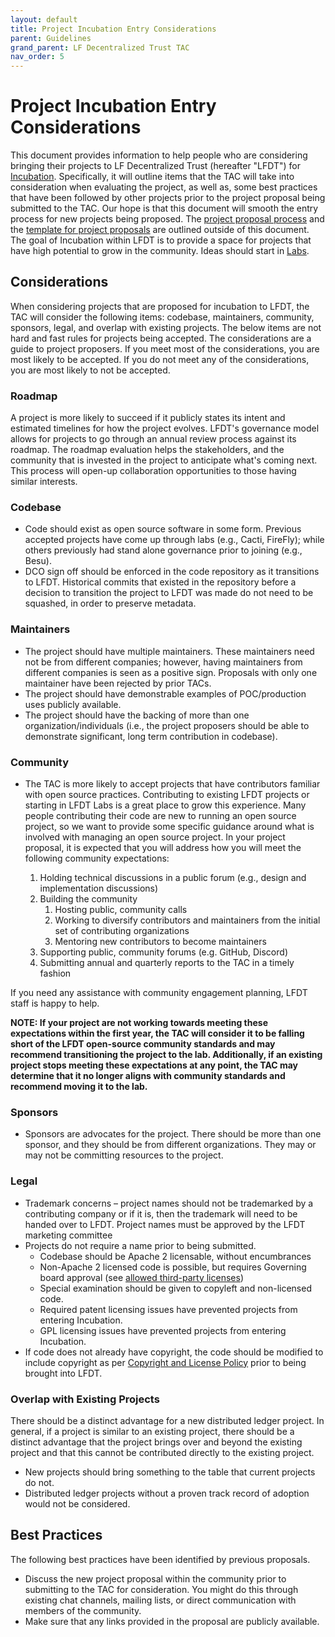 ```yaml
---
layout: default
title: Project Incubation Entry Considerations
parent: Guidelines
grand_parent: LF Decentralized Trust TAC
nav_order: 5
---
```

[//]: # (SPDX-License-Identifier: CC-BY-4.0)

# Project Incubation Entry Considerations
This document provides information to help people who are considering bringing their projects to LF Decentralized Trust (hereafter "LFDT") for [Incubation](../governing-documents/project-lifecycle.md#incubation). Specifically, it will outline items that the TAC will take into consideration when evaluating the project, as well as, some best practices that have been followed by other projects prior to the project proposal being submitted to the TAC. Our hope is that this document will smooth the entry process for new projects being proposed. The [project proposal process](../governing-documents/project-lifecycle.md#proposal) and the [template for project proposals](https://lf-decentralized-trust.github.io/project-proposals/) are outlined outside of this document. The goal of Incubation within LFDT is to provide a space for projects that have high potential to grow in the community. Ideas should start in [Labs](https://labs.hyperledger.org/).

## Considerations
When considering projects that are proposed for incubation to LFDT, the TAC will consider the following items: codebase, maintainers, community, sponsors, legal, and overlap with existing projects. The below items are not hard and fast rules for projects being accepted. The considerations are a guide to project proposers. If you meet most of the considerations, you are most likely to be accepted. If you do not meet any of the considerations, you are most likely to not be accepted.

### Roadmap
A project is more likely to succeed if it publicly states its intent and estimated timelines for how the project evolves. LFDT's governance model allows for projects to go through an annual review process against its roadmap. The roadmap evaluation helps the stakeholders, and the community that is invested in the project to anticipate what's coming next. This process will open-up collaboration opportunities to those having similar interests.

### Codebase
* Code should exist as open source software in some form. Previous accepted projects have come up through labs (e.g., Cacti, FireFly); while others previously had stand alone governance prior to joining (e.g., Besu).
* DCO sign off should be enforced in the code repository as it transitions to LFDT. Historical commits that existed in the repository before a decision to transition the project to LFDT was made do not need to be squashed, in order to preserve metadata.

### Maintainers
* The project should have multiple maintainers. These maintainers need not be from different companies; however, having maintainers from different companies is seen as a positive sign. Proposals with only one maintainer have been rejected by prior TACs.
* The project should have demonstrable examples of POC/production uses publicly available.
* The project should have the backing of more than one organization/individuals (i.e., the project proposers should be able to demonstrate significant, long term contribution in codebase).

### Community
* The TAC is more likely to accept projects that have contributors familiar with open source practices. Contributing to existing LFDT projects or starting in LFDT Labs is a great place to grow this experience. Many people contributing their code are new to running an open source project, so we want to provide some specific guidance around what is involved with managing an open source project. In your project proposal, it is expected that you will address how you will meet the following community expectations:

    1. Holding technical discussions in a public forum (e.g., design and implementation discussions)
    1. Building the community
        1. Hosting public, community calls
        1. Working to diversify contributors and maintainers from the initial set of contributing organizations
        1. Mentoring new contributors to become maintainers
    1. Supporting public, community forums (e.g. GitHub, Discord)
    1. Submitting annual and quarterly reports to the TAC in a timely fashion

If you need any assistance with community engagement planning, LFDT staff is happy to help.

**NOTE: If your project are not working towards meeting these expectations within the first year, the TAC will consider it to be falling short of the LFDT open-source community standards and may recommend transitioning the project to the lab. Additionally, if an existing project stops meeting these expectations at any point, the TAC may determine that it no longer aligns with community standards and recommend moving it to the lab.**

### Sponsors
* Sponsors are advocates for the project. There should be more than one sponsor, and they should be from different organizations. They may or may not be committing resources to the project.

### Legal
* Trademark concerns – project names should not be trademarked by a contributing company or if it is, then the trademark will need to be handed over to LFDT. Project names must be approved by the LFDT marketing committee
* Projects do not require a name prior to being submitted.
  * Codebase should be Apache 2 licensable, without encumbrances
  * Non-Apache 2 licensed code is possible, but requires Governing board approval (see [allowed third-party licenses](../governing-documents/allowed-third-party-licenses.md))
  * Special examination should be given to copyleft and non-licensed code.
  * Required patent licensing issues have prevented projects from entering Incubation.
  * GPL licensing issues have prevented projects from entering Incubation.
* If code does not already have copyright, the code should be modified to include copyright as per [Copyright and License Policy](https://wiki.hyperledger.org/display/TSC/Copyright+and+License+Policy) prior to being brought into LFDT.

### Overlap with Existing Projects
There should be a distinct advantage for a new distributed ledger project. In general, if a project is similar to an existing project, there should be a distinct advantage that the project brings over and beyond the existing project and that this cannot be contributed directly to the existing project.
* New projects should bring something to the table that current projects do not.
* Distributed ledger projects without a proven track record of adoption would not be considered.

## Best Practices
The following best practices have been identified by previous proposals.

* Discuss the new project proposal within the community prior to submitting to the TAC for consideration. You might do this through existing chat channels, mailing lists, or direct communication with members of the community.
* Make sure that any links provided in the proposal are publicly available.
